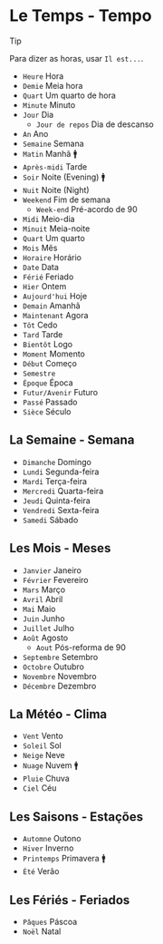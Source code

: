 # Le Temps - Tempo

> [!TIP]
> Para dizer as horas, usar `Il est...`.

-   `Heure` Hora
-   `Demie` Meia hora
-   `Quart` Um quarto de hora
-   `Minute` Minuto
-   `Jour` Dia
    -   `Jour de repos` Dia de descanso
-   `An` Ano
-   `Semaine` Semana
-   `Matin` Manhã 🚹
-   `Après-midi` Tarde
-   `Soir` Noite (Evening) 🚹
-   `Nuit` Noite (Night)
-   `Weekend` Fim de semana
    -   `Week-end` Pré-acordo de 90
-   `Midi` Meio-dia
-   `Minuit` Meia-noite
-   `Quart` Um quarto
-   `Mois` Mês
-   `Horaire` Horário
-   `Date` Data
-   `Férié` Feriado
-   `Hier` Ontem
-   `Aujourd'hui` Hoje
-   `Demain` Amanhã
-   `Maintenant` Agora
-   `Tôt` Cedo
-   `Tard` Tarde
-   `Bientôt` Logo
-   `Moment` Momento
-   `Début` Começo
-   `Semestre`
-   `Époque` Época
-   `Futur/Avenir` Futuro
-   `Passé` Passado
-   `Sièce` Século

## La Semaine - Semana

-   `Dimanche` Domingo
-   `Lundi` Segunda-feira
-   `Mardi` Terça-feira
-   `Mercredi` Quarta-feira
-   `Jeudi` Quinta-feira
-   `Vendredi` Sexta-feira
-   `Samedi` Sábado

## Les Mois - Meses

-   `Janvier` Janeiro
-   `Février` Fevereiro
-   `Mars` Março
-   `Avril` Abril
-   `Mai` Maio
-   `Juin` Junho
-   `Juillet` Julho
-   `Août` Agosto
    -   `Aout` Pós-reforma de 90
-   `Septembre` Setembro
-   `Octobre` Outubro
-   `Novembre` Novembro
-   `Décembre` Dezembro

## La Météo - Clima

-   `Vent` Vento
-   `Soleil` Sol
-   `Neige` Neve
-   `Nuage` Nuvem 🚹
-   `Pluie` Chuva
-   `Ciel` Céu

## Les Saisons - Estações

-   `Automne` Outono
-   `Hiver` Inverno
-   `Printemps` Primavera 🚹
-   `Été` Verão

## Les Fériés - Feriados

-   `Pâques` Páscoa
-   `Noël` Natal
